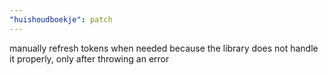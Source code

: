 ```yaml
---
"huishoudboekje": patch
---
```


manually refresh tokens when needed because the library does not handle it properly, only after throwing an error

